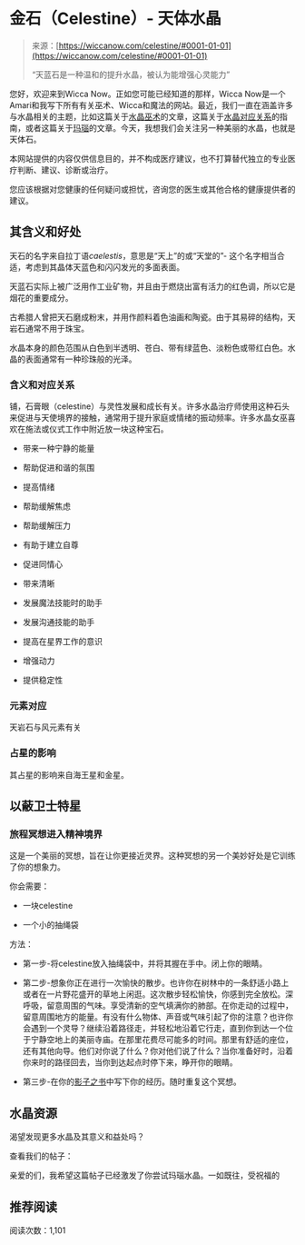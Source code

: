 <!--yml

类别：未分类

日期：2024-06-12 20:04:45

-->

# 金石（Celestine）- 天体水晶

> 来源：[https://wiccanow.com/celestine/#0001-01-01](https://wiccanow.com/celestine/#0001-01-01)
> 
> “天蓝石是一种温和的提升水晶，被认为能增强心灵能力”

您好，欢迎来到Wicca Now。正如您可能已经知道的那样，Wicca Now是一个Amari和我写下所有有关巫术、Wicca和魔法的网站。最近，我们一直在涵盖许多与水晶相关的主题，比如这篇关于[水晶巫术](https://wiccanow.com/crystal-witchcraft/)的文章，这篇关于[水晶对应关系](https://wiccanow.com/crystal-correspondences/)的指南，或者这篇关于[玛瑙](https://wiccanow.com/agate/)的文章。今天，我想我们会关注另一种美丽的水晶，也就是天体石。

本网站提供的内容仅供信息目的，并不构成医疗建议，也不打算替代独立的专业医疗判断、建议、诊断或治疗。

您应该根据对您健康的任何疑问或担忧，咨询您的医生或其他合格的健康提供者的建议。

## 其含义和好处

天石的名字来自拉丁语*caelestis*，意思是“天上”的或“天堂的”- 这个名字相当合适，考虑到其晶体天蓝色和闪闪发光的多面表面。

天蓝石实际上被广泛用作工业矿物，并且由于燃烧出富有活力的红色调，所以它是烟花的重要成分。

古希腊人曾把天石磨成粉末，并用作颜料着色油画和陶瓷。由于其易碎的结构，天岩石通常不用于珠宝。

水晶本身的颜色范围从白色到半透明、苍白、带有绿蓝色、淡粉色或带红白色。水晶的表面通常有一种珍珠般的光泽。

### 含义和对应关系

铺，石膏眼（celestine）与灵性发展和成长有关。许多水晶治疗师使用这种石头来促进与天使境界的接触，通常用于提升家庭或情绪的振动频率。许多水晶女巫喜欢在施法或仪式工作中附近放一块这种宝石。

+   带来一种宁静的能量

+   帮助促进和谐的氛围

+   提高情绪

+   帮助缓解焦虑

+   帮助缓解压力

+   有助于建立自尊

+   促进同情心

+   带来清晰

+   发展魔法技能时的助手

+   发展沟通技能的助手

+   提高在星界工作的意识

+   增强动力

+   提供稳定性

### 元素对应

天岩石与风元素有关

### 占星的影响

其占星的影响来自海王星和金星。

## 以蔽卫士特星

### 旅程冥想进入精神境界

这是一个美丽的冥想，旨在让你更接近灵界。这种冥想的另一个美妙好处是它训练了你的想象力。

你会需要：

+   一块celestine

+   一个小的抽绳袋

方法：

+   第一步-将celestine放入抽绳袋中，并将其握在手中。闭上你的眼睛。

+   第二步-想象你正在进行一次愉快的散步。也许你在树林中的一条舒适小路上或者在一片野花盛开的草地上闲逛。这次散步轻松愉快，你感到完全放松。深呼吸，留意周围的气味。享受清新的空气填满你的肺部。在你走动的过程中，留意周围地方的能量。有没有什么物体、声音或气味引起了你的注意？也许你会遇到一个灵导？继续沿着路径走，并轻松地沿着它行走，直到你到达一个位于宁静空地上的美丽寺庙。在那里花费尽可能多的时间。那里有舒适的座位，还有其他向导。他们对你说了什么？你对他们说了什么？当你准备好时，沿着你来时的路径回去，当你到达起点时停下来，睁开你的眼睛。

+   第三步-在你的[影子之书](https://wiccanow.com/the-book-of-shadows-and-everything-you-need-to-know/)中写下你的经历。随时重复这个冥想。

## 水晶资源

渴望发现更多水晶及其意义和益处吗？

查看我们的帖子：

亲爱的们，我希望这篇帖子已经激发了你尝试玛瑙水晶。一如既往，受祝福的

## 推荐阅读

阅读次数：1,101
